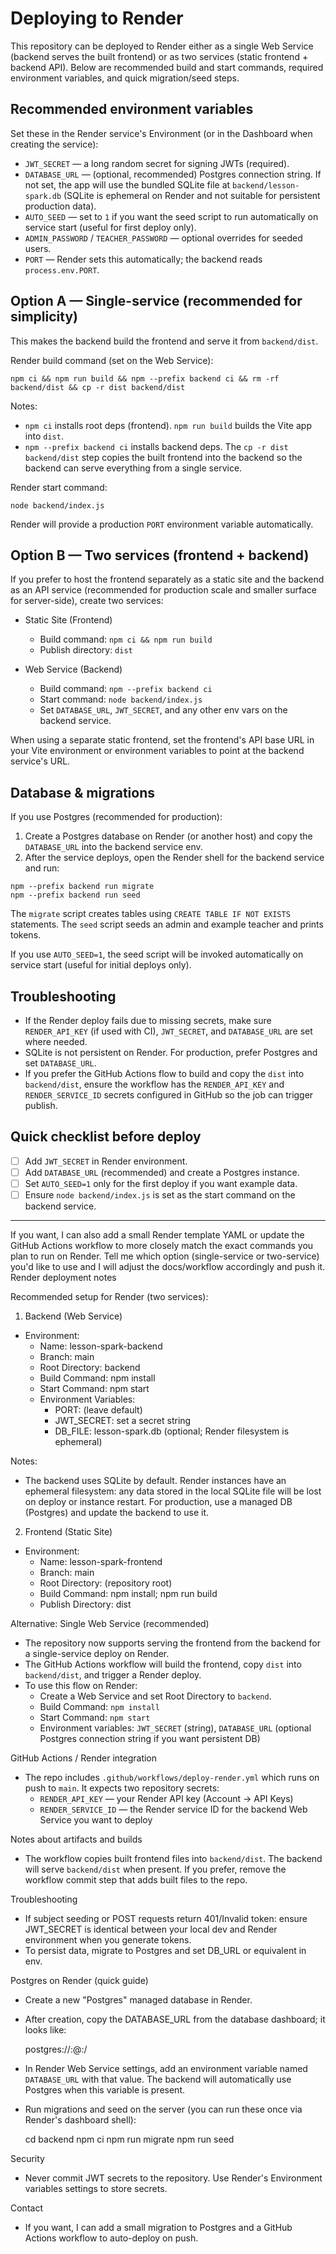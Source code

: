 # Deploying to Render

This repository can be deployed to Render either as a single Web Service (backend serves the built frontend) or as two services (static frontend + backend API). Below are recommended build and start commands, required environment variables, and quick migration/seed steps.

## Recommended environment variables

Set these in the Render service's Environment (or in the Dashboard when creating the service):

- `JWT_SECRET` — a long random secret for signing JWTs (required).
- `DATABASE_URL` — (optional, recommended) Postgres connection string. If not set, the app will use the bundled SQLite file at `backend/lesson-spark.db` (SQLite is ephemeral on Render and not suitable for persistent production data).
- `AUTO_SEED` — set to `1` if you want the seed script to run automatically on service start (useful for first deploy only).
- `ADMIN_PASSWORD` / `TEACHER_PASSWORD` — optional overrides for seeded users.
- `PORT` — Render sets this automatically; the backend reads `process.env.PORT`.

## Option A — Single-service (recommended for simplicity)

This makes the backend build the frontend and serve it from `backend/dist`.

Render build command (set on the Web Service):

```
npm ci && npm run build && npm --prefix backend ci && rm -rf backend/dist && cp -r dist backend/dist
```

Notes:
- `npm ci` installs root deps (frontend). `npm run build` builds the Vite app into `dist`.
- `npm --prefix backend ci` installs backend deps. The `cp -r dist backend/dist` step copies the built frontend into the backend so the backend can serve everything from a single service.

Render start command:

```
node backend/index.js
```

Render will provide a production `PORT` environment variable automatically.

## Option B — Two services (frontend + backend)

If you prefer to host the frontend separately as a static site and the backend as an API service (recommended for production scale and smaller surface for server-side), create two services:

- Static Site (Frontend)
  - Build command: `npm ci && npm run build`
  - Publish directory: `dist`

- Web Service (Backend)
  - Build command: `npm --prefix backend ci`
  - Start command: `node backend/index.js`
  - Set `DATABASE_URL`, `JWT_SECRET`, and any other env vars on the backend service.

When using a separate static frontend, set the frontend's API base URL in your Vite environment or environment variables to point at the backend service's URL.

## Database & migrations

If you use Postgres (recommended for production):

1. Create a Postgres database on Render (or another host) and copy the `DATABASE_URL` into the backend service env.
2. After the service deploys, open the Render shell for the backend service and run:

```
npm --prefix backend run migrate
npm --prefix backend run seed
```

The `migrate` script creates tables using `CREATE TABLE IF NOT EXISTS` statements. The `seed` script seeds an admin and example teacher and prints tokens.

If you use `AUTO_SEED=1`, the seed script will be invoked automatically on service start (useful for initial deploys only).

## Troubleshooting

- If the Render deploy fails due to missing secrets, make sure `RENDER_API_KEY` (if used with CI), `JWT_SECRET`, and `DATABASE_URL` are set where needed.
- SQLite is not persistent on Render. For production, prefer Postgres and set `DATABASE_URL`.
- If you prefer the GitHub Actions flow to build and copy the `dist` into `backend/dist`, ensure the workflow has the `RENDER_API_KEY` and `RENDER_SERVICE_ID` secrets configured in GitHub so the job can trigger publish.

## Quick checklist before deploy

- [ ] Add `JWT_SECRET` in Render environment.
- [ ] Add `DATABASE_URL` (recommended) and create a Postgres instance.
- [ ] Set `AUTO_SEED=1` only for the first deploy if you want example data.
- [ ] Ensure `node backend/index.js` is set as the start command on the backend service.

---

If you want, I can also add a small Render template YAML or update the GitHub Actions workflow to more closely match the exact commands you plan to run on Render. Tell me which option (single-service or two-service) you'd like to use and I will adjust the docs/workflow accordingly and push it.
Render deployment notes

Recommended setup for Render (two services):

1) Backend (Web Service)
- Environment:
  - Name: lesson-spark-backend
  - Branch: main
  - Root Directory: backend
  - Build Command: npm install
  - Start Command: npm start
  - Environment Variables:
    - PORT: (leave default)
    - JWT_SECRET: set a secret string
    - DB_FILE: lesson-spark.db (optional; Render filesystem is ephemeral)

Notes:
- The backend uses SQLite by default. Render instances have an ephemeral filesystem: any data stored in the local SQLite file will be lost on deploy or instance restart. For production, use a managed DB (Postgres) and update the backend to use it.

2) Frontend (Static Site)
- Environment:
  - Name: lesson-spark-frontend
  - Branch: main
  - Root Directory: (repository root)
  - Build Command: npm install; npm run build
  - Publish Directory: dist

Alternative: Single Web Service (recommended)
- The repository now supports serving the frontend from the backend for a single-service deploy on Render.
- The GitHub Actions workflow will build the frontend, copy `dist` into `backend/dist`, and trigger a Render deploy.
- To use this flow on Render:
  - Create a Web Service and set Root Directory to `backend`.
  - Build Command: `npm install`
  - Start Command: `npm start`
  - Environment variables: `JWT_SECRET` (string), `DATABASE_URL` (optional Postgres connection string if you want persistent DB)

GitHub Actions / Render integration
- The repo includes `.github/workflows/deploy-render.yml` which runs on push to `main`. It expects two repository secrets:
  - `RENDER_API_KEY` — your Render API key (Account → API Keys)
  - `RENDER_SERVICE_ID` — the Render service ID for the backend Web Service you want to deploy

Notes about artifacts and builds
- The workflow copies built frontend files into `backend/dist`. The backend will serve `backend/dist` when present. If you prefer, remove the workflow commit step that adds built files to the repo.

Troubleshooting
- If subject seeding or POST requests return 401/Invalid token: ensure JWT_SECRET is identical between your local dev and Render environment when you generate tokens.
- To persist data, migrate to Postgres and set DB_URL or equivalent in env.

Postgres on Render (quick guide)
- Create a new "Postgres" managed database in Render.
- After creation, copy the DATABASE_URL from the database dashboard; it looks like:

  postgres://<user>:<password>@<host>:<port>/<dbname>

- In Render Web Service settings, add an environment variable named `DATABASE_URL` with that value. The backend will automatically use Postgres when this variable is present.
- Run migrations and seed on the server (you can run these once via Render's dashboard shell):

  cd backend
  npm ci
  npm run migrate
  npm run seed

Security
- Never commit JWT secrets to the repository. Use Render's Environment variables settings to store secrets.

Contact
- If you want, I can add a small migration to Postgres and a GitHub Actions workflow to auto-deploy on push.
